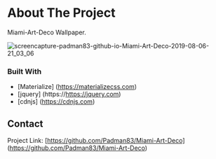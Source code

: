 # About The Project
Miami-Art-Deco Wallpaper.

![screencapture-padman83-github-io-Miami-Art-Deco-2019-08-06-21_03_06](https://user-images.githubusercontent.com/45048950/62834593-4ec75480-bc81-11e9-9d3e-822623ed5099.png)

### Built With
* [Materialize] (https://materializecss.com)
* [jquery] (https://https://jquery.com)
* [cdnjs] (https://cdnjs.com)

## Contact 

Project Link: [https://github.com/Padman83/Miami-Art-Deco] (https://github.com/Padman83/Miami-Art-Deco)
